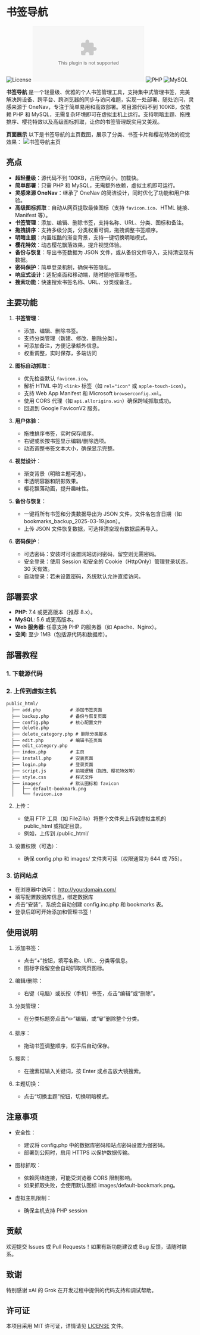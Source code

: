 # 书签导航

![License](https://img.shields.io/github/license/username/bookmark-navigator) ![Size](https://img.shields.io/github/size/username/bookmark-navigator/dist/bookmark-navigator.zip) ![PHP](https://img.shields.io/badge/PHP-7.4+-blue) ![MySQL](https://img.shields.io/badge/MySQL-5.6+-orange)

**书签导航** 是一个轻量级、优雅的个人书签管理工具，支持集中式管理书签，完美解决跨设备、跨平台、跨浏览器的同步与访问难题，实现一处部署、随处访问，灵感来源于 OneNav，专注于简单易用和高效部署。项目源代码不到 100KB，仅依赖 PHP 和 MySQL，无需复杂环境即可在虚拟主机上运行。支持明暗主题、拖拽排序、樱花特效以及高级图标抓取，让你的书签管理既实用又美观。

**页面展示**
以下是书签导航的主页截图，展示了分类、书签卡片和樱花特效的视觉效果：
![书签导航主页](images/content.png)

## 亮点

- **超轻量级**：源代码不到 100KB，占用空间小，加载快。
- **简单部署**：只需 PHP 和 MySQL，无需额外依赖，虚拟主机即可运行。
- **灵感来源 OneNav**：继承了 OneNav 的简洁设计，同时优化了功能和用户体验。
- **高级图标抓取**：自动从网页提取最佳图标（支持 `favicon.ico`、HTML 链接、Manifest 等）。
- **书签管理**：添加、编辑、删除书签，支持名称、URL、分类、图标和备注。
- **拖拽排序**：支持多级分类，分类权重可调，拖拽调整书签顺序。
- **明暗主题**：内置炫酷的渐变背景，支持一键切换明暗模式。
- **樱花特效**：动态樱花飘落效果，提升视觉体验。
- **备份与恢复**：导出书签数据为 JSON 文件，或从备份文件导入，支持清空现有数据。
- **密码保护**：简单登录机制，确保书签隐私。
- **响应式设计**：适配桌面和移动端，随时随地管理书签。
- **搜索功能**：快速搜索书签名称、URL、分类或备注。

## 主要功能

1. **书签管理**：
   - 添加、编辑、删除书签。
   - 支持分类管理（新建、修改、删除分类）。
   - 可添加备注，方便记录额外信息。
   - 权重调整，实时保存，多端访问

2. **图标自动抓取**：
   - 优先检查默认 `favicon.ico`。
   - 解析 HTML 中的 `<link>` 标签（如 `rel="icon"` 或 `apple-touch-icon`）。
   - 支持 Web App Manifest 和 Microsoft `browserconfig.xml`。
   - 使用 CORS 代理（如 `api.allorigins.win`）确保跨域抓取成功。
   - 回退到 Google FaviconV2 服务。

3. **用户体验**：
   - 拖拽排序书签，实时保存顺序。
   - 右键或长按书签显示编辑/删除选项。
   - 动态调整书签文本大小，确保显示完整。

4. **视觉设计**：
   - 渐变背景（明暗主题可选）。
   - 半透明容器和阴影效果。
   - 樱花飘落动画，提升趣味性。

5. **备份与恢复**：
   - 一键将所有书签和分类数据导出为 JSON 文件，文件名包含日期（如 bookmarks_backup_2025-03-19.json）。
   - 上传 JSON 文件恢复数据，可选择清空现有数据后再导入。
  
5. **密码保护**：
   - 可选密码：安装时可设置网站访问密码，留空则无需密码。
   - 安全登录：使用 Session 和安全的 Cookie（HttpOnly）管理登录状态，30 天有效。
   - 自动登录：若未设置密码，系统默认允许直接访问。

## 部署要求

- **PHP**: 7.4 或更高版本（推荐 8.x）。
- **MySQL**: 5.6 或更高版本。
- **Web 服务器**: 任意支持 PHP 的服务器（如 Apache、Nginx）。
- **空间**: 至少 1MB（包括源代码和数据库）。

## 部署教程

### 1. 下载源代码

### 2. 上传到虚拟主机
```
public_html/
  ├── add.php           # 添加书签页面
  ├── backup.php        # 备份与恢复页面
  ├── config.php        # 核心配置文件
  ├── delete.php
  ├── delete_category.php # 删除分类脚本
  ├── edit.php          # 编辑书签页面
  ├── edit_category.php
  ├── index.php         # 主页
  ├── install.php       # 安装页面
  ├── login.php         # 登录页面
  ├── script.js         # 前端逻辑（拖拽、樱花特效等）
  ├── style.css         # 样式文件
  ├── images/           # 默认图标和 favicon
  │   ├── default-bookmark.png
  │   └── favicon.ico
```
2. 上传：
   - 使用 FTP 工具（如 FileZilla）将整个文件夹上传到虚拟主机的 public_html 或指定目录。
   - 例如，上传到 /public_html/

3. 设置权限（可选）：
   - 确保 config.php 和 images/ 文件夹可读（权限通常为 644 或 755）。

### 3. 访问站点
- 在浏览器中访问：
  http://yourdomain.com/
- 填写配置数据库信息，绑定数据库
- 点击“安装”，系统会自动创建 config.inc.php 和 bookmarks 表。
- 登录后即可开始添加和管理书签！

## 使用说明

1. 添加书签：
   - 点击“+”按钮，填写名称、URL、分类等信息。
   - 图标字段留空会自动抓取网页图标。

2. 编辑/删除：
   - 右键（电脑）或长按（手机）书签，点击“编辑”或“删除”。

3. 分类管理：
   - 在分类标题旁点击“✏️”编辑，或“🗑️”删除整个分类。

4. 排序：
   - 拖动书签调整顺序，松手后自动保存。

5. 搜索：
   - 在搜索框输入关键词，按 Enter 或点击放大镜搜索。

6. 主题切换：
   - 点击“切换主题”按钮，切换明暗模式。

## 注意事项

- 安全性：
  - 建议将 config.php 中的数据库密码和站点密码设置为强密码。
  - 部署到公网时，启用 HTTPS 以保护数据传输。

- 图标抓取：
  - 依赖网络连接，可能受浏览器 CORS 限制影响。
  - 如果抓取失败，会使用默认图标 images/default-bookmark.png。

- 虚拟主机限制：
  - 确保主机支持 PHP session
## 贡献

欢迎提交 Issues 或 Pull Requests！如果有新功能建议或 Bug 反馈，请随时联系。

## 致谢

特别感谢 xAI 的 Grok 在开发过程中提供的代码支持和调试帮助。

## 许可证

本项目采用 MIT 许可证，详情请见 [LICENSE](LICENSE) 文件。
